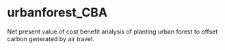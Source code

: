 # urbanforest_CBA
Net present value of cost benefit analysis of planting urban forest to offset carbon generated by air travel.
